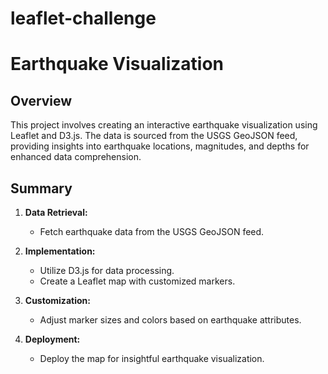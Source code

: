# leaflet-challenge

# Earthquake Visualization

## Overview
This project involves creating an interactive earthquake visualization using Leaflet and D3.js. The data is sourced from the USGS GeoJSON feed, providing insights into earthquake locations, magnitudes, and depths for enhanced data comprehension.

## Summary
1. **Data Retrieval:**
   - Fetch earthquake data from the USGS GeoJSON feed.

2. **Implementation:**
   - Utilize D3.js for data processing.
   - Create a Leaflet map with customized markers.

3. **Customization:**
   - Adjust marker sizes and colors based on earthquake attributes.

4. **Deployment:**
   - Deploy the map for insightful earthquake visualization.

